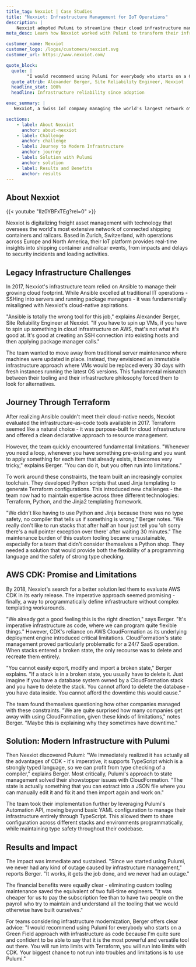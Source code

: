 ```yaml
---
title_tag: Nexxiot | Case Studies
title: "Nexxiot: Infrastructure Management for IoT Operations"
description: |
    Nexxiot adopted Pulumi to streamline their cloud infrastructure management, eliminating custom tooling maintenance while achieving zero infrastructure-related outages.
meta_desc: Learn how Nexxiot worked with Pulumi to transform their infrastructure management, saving engineering resources and improving reliability.

customer_name: Nexxiot
customer_logo: /logos/customers/nexxiot.svg
customer_url: https://www.nexxiot.com/

quote_block:
  quote: |
        "I would recommend using Pulumi for everybody who starts on a Green Field approach with infrastructure as code because I'm quite sure and confident to be able to say that it is the most powerful and versatile tool out there. You will run into limits with Terraform, you will run into limits with CDK mostly because it's based on CloudFormation. Your biggest chance to not run into troubles and limitations is to use Pulumi."
  quote_attrib: Alexander Berger, Site Reliability Engineer, Nexxiot
  headline_stat: 100%
  headline: Infrastructure reliability since adoption

exec_summary: |
   Nexxiot, a Swiss IoT company managing the world's largest network of connected shipping containers and railcars, needed to modernize their infrastructure management to meet growing customer expectations for SaaS reliability. After experiencing limitations with Ansible, Terraform, and AWS CDK, they found Pulumi's programmatic approach transformed their ability to manage cloud infrastructure. By adopting Pulumi, they eliminated custom tooling maintenance - saving the equivalent of two full-time engineers - while achieving zero infrastructure-related outages. Using Pulumi's strongly-typed approach and flexible state management, they successfully manage their multi-region AWS infrastructure supporting critical IoT operations.

sections:
    - label: About Nexxiot
      anchor: about-nexxiot
    - label: Challenge
      anchor: challenge
    - label: Journey to Modern Infrastructure
      anchor: journey
    - label: Solution with Pulumi
      anchor: solution
    - label: Results and Benefits
      anchor: results
---
```


## About Nexxiot

{{< youtube "IIz0YBFxTEg?rel=0" >}}

Nexxiot is digitalizing freight asset management with technology that oversees the world's most extensive network of connected shipping containers and railcars. Based in Zurich, Switzerland, with operations across Europe and North America, their IoT platform provides real-time insights into shipping container and railcar events, from impacts and delays to security incidents and loading activities.

## Legacy Infrastructure Challenges

In 2017, Nexxiot's infrastructure team relied on Ansible to manage their growing cloud footprint. While Ansible excelled at traditional IT operations - SSHing into servers and running package managers - it was fundamentally misaligned with Nexxiot's cloud-native aspirations.

"Ansible is totally the wrong tool for this job," explains Alexander Berger, Site Reliability Engineer at Nexxiot. "If you have to spin up VMs, if you have to spin up something in cloud infrastructure on AWS, that's not what it's good at. It's good at creating an SSH connection into existing hosts and then applying package manager calls."

The team wanted to move away from traditional server maintenance where machines were updated in place. Instead, they envisioned an immutable infrastructure approach where VMs would be replaced every 30 days with fresh instances running the latest OS versions. This fundamental mismatch between their tooling and their infrastructure philosophy forced them to look for alternatives.

## Journey Through Terraform

After realizing Ansible couldn't meet their cloud-native needs, Nexxiot evaluated the infrastructure-as-code tools available in 2017. Terraform seemed like a natural choice - it was purpose-built for cloud infrastructure and offered a clean declarative approach to resource management.

However, the team quickly encountered fundamental limitations. "Whenever you need a loop, whenever you have something pre-existing and you want to apply something for each item that already exists, it becomes very tricky," explains Berger. "You can do it, but you often run into limitations."

To work around these constraints, the team built an increasingly complex toolchain. They developed Python scripts that used Jinja templating to generate Terraform configurations. This introduced new challenges - the team now had to maintain expertise across three different technologies: Terraform, Python, and the Jinja2 templating framework.

"We didn't like having to use Python and Jinja because there was no type safety, no compiler that tells us if something is wrong," Berger notes. "We really don't like to run stacks that after half an hour just tell you 'oh sorry there's a null pointer exception over there' after waiting 30 minutes."
The maintenance burden of this custom tooling became unsustainable, especially for a team that didn't consider themselves a Python shop. They needed a solution that would provide both the flexibility of a programming language and the safety of strong type checking.

## AWS CDK: Promise and Limitations

By 2018, Nexxiot's search for a better solution led them to evaluate AWS CDK in its early release. The imperative approach seemed promising - finally, a way to programmatically define infrastructure without complex templating workarounds.

"We already got a good feeling this is the right direction," says Berger. "It's imperative infrastructure as code, where we can program quite flexible things."
However, CDK's reliance on AWS CloudFormation as its underlying deployment engine introduced critical limitations. CloudFormation's state management proved particularly problematic for a 24/7 SaaS operation. When stacks entered a broken state, the only recourse was to delete and recreate them entirely.

"You cannot easily export, modify and import a broken state," Berger explains. "If a stack is in a broken state, you usually have to delete it. Just imagine if you have a database system owned by a CloudFormation stack and you have to delete the stack. You cannot afford to delete the database - you have data inside. You cannot afford the downtime this would cause."

The team found themselves questioning how other companies managed with these constraints. "We are quite surprised how many companies get away with using CloudFormation, given these kinds of limitations," notes Berger. "Maybe this is explaining why they sometimes have downtime."

## Solution: Modern Infrastructure with Pulumi

Then Nexxiot discovered Pulumi: "We immediately realized it has actually all the advantages of CDK - it's imperative, it supports TypeScript which is a strongly typed language, so we can profit from type checking of a compiler," explains Berger. Most critically, Pulumi's approach to state management solved their showstopper issues with CloudFormation. "The state is actually something that you can extract into a JSON file where you can manually edit it and fix it and then import again and work on."

The team took their implementation further by leveraging Pulumi's Automation API, moving beyond basic YAML configuration to manage their infrastructure entirely through TypeScript. This allowed them to share configuration across different stacks and environments programmatically, while maintaining type safety throughout their codebase.

## Results and Impact

The impact was immediate and sustained. "Since we started using Pulumi, we never had any kind of outage caused by infrastructure management," reports Berger. "It works, it gets the job done, and we never had an outage."

The financial benefits were equally clear - eliminating custom tooling maintenance saved the equivalent of two full-time engineers. "It was cheaper for us to pay the subscription fee than to have two people on the payroll who try to maintain and understand all the tooling that we would otherwise have built ourselves."

For teams considering infrastructure modernization, Berger offers clear advice: "I would recommend using Pulumi for everybody who starts on a Green Field approach with infrastructure as code because I'm quite sure and confident to be able to say that it is the most powerful and versatile tool out there. You will run into limits with Terraform, you will run into limits with CDK. Your biggest chance to not run into troubles and limitations is to use Pulumi."
